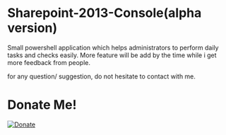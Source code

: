 # Sharepoint-2013-Console(alpha version)
Small powershell application which helps administrators to perform daily tasks and checks easily.
More feature will be add by the time while i get more feedback from people.

for any question/ suggestion, do not hesitate to contact with me.



# Donate Me!

[![Donate](https://img.shields.io/badge/Donate-PayPal-green.svg)](https://www.paypal.com/pools/c/8xexZ0iSjL)
